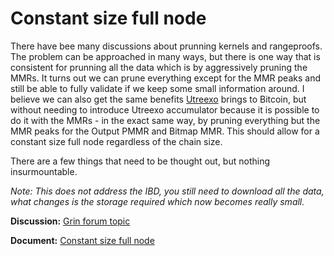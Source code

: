# Constant size full node

There have bee many discussions about prunning kernels and rangeproofs. The problem can be approached in many ways, but there is one way that is consistent for prunning all the data which is by aggressively pruning the MMRs. It turns out we can prune everything except for the MMR peaks and still be able to fully validate if we keep some small information around. I believe we can also get the same benefits [Utreexo](https://dci.mit.edu/utreexo) brings to Bitcoin, but without needing to introduce Utreexo accumulator because it is possible to do it with the MMRs - in the exact same way, by pruning everything but the MMR peaks for the Output PMMR and Bitmap MMR. This should allow for a constant size full node regardless of the chain size.

There are a few things that need to be thought out, but nothing insurmountable.

_Note: This does not address the IBD, you still need to download all the data, what changes is the storage required which now becomes really small._

**Discussion:** [Grin forum topic](https://forum.grin.mw/t/constant-size-fully-validating-node/8125)

**Document:** [Constant size full node](https://gist.github.com/phyro/0ad4ccf71e936dd90545648110224e96)